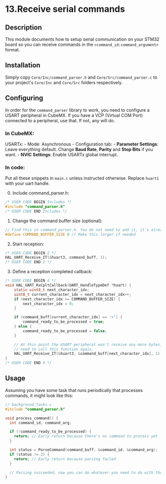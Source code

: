 # 13.Receive serial commands

## Description
This module documents how to setup serial communication on your STM32 board so you can receive commands in the `<command_id:command_argument>` format.

## Installation
Simply copy `Core/Inc/command_parser.h` and `Core/Src/command_parser.c` to your project's `Core/Inc` and `Core/Src` folders respectively.

## Configuring
In order for the `command_parser` library to work, you need to configure a USART peripheral in CubeMX. If you have a VCP (Virtual COM Port) connected to a peripheral, use that. If not, any will do.

### In CubeMX:
USARTx:
    - Mode: Asynchronous
    - Configuration tab:
        - **Parameter Settings**: Leave everything default. Change **Baud Rate**, **Parity** and **Stop Bits** if you want.
        - **NVIC Settings**: Enable USARTx global interrupt.

### In code:
Put all these snippets in `main.c` unless instructed otherwise. Replace `huart1` with your uart handle.

0. Include command_parser.h:
```c
/* USER CODE BEGIN Includes */
#include "command_parser.h"
/* USER CODE END Includes */
```

1. Change the command buffer size (optional):
```c
// Find this in command_parser.h. You do not need to add it, it's already there
#define COMMAND_BUFFER_SIZE 8 // Make this larger if needed
```

2. Start reception:
```c
/* USER CODE BEGIN 2 */
HAL_UART_Receive_IT(&huart3, command_buff, 1);
/* USER CODE END 2 */
```

3. Define a reception completed callback:
```c
/* USER CODE BEGIN 4 */
void HAL_UART_RxCpltCallback(UART_HandleTypeDef *huart) {
	static uint8_t next_character_idx;
	uint8_t current_character_idx = next_character_idx++;
	if (next_character_idx >= COMMAND_BUFFER_SIZE) {
		next_character_idx = 0;
	}

	if (command_buff[current_character_idx] == '>') {
		command_ready_to_be_processed = true;
	} else {
		command_ready_to_be_processed = false;
	}

	// At this point the USART peripheral won't receive any more bytes, so we
	// need to call this function again.
	HAL_UART_Receive_IT(&huart3, &command_buff[next_character_idx], 1);
}
/* USER CODE END 4 */
```

## Usage
Assuming you have some task that runs periodically that processes commands, it might look like this:
```c
// background_tasks.c
#include "command_parser.h"

void process_command() {
  int command_id, command_arg;

  if (!command_ready_to_be_processed) {
    return; // Early return because there's no command to process yet
  }

  int status = ParseCommand(command_buff, &command_id, &command_arg);
  if (status != 2) {
    return; // Early return because parsing failed
  }

  // Parsing succeeded, now you can do whatever you need to do with the command.
}
```